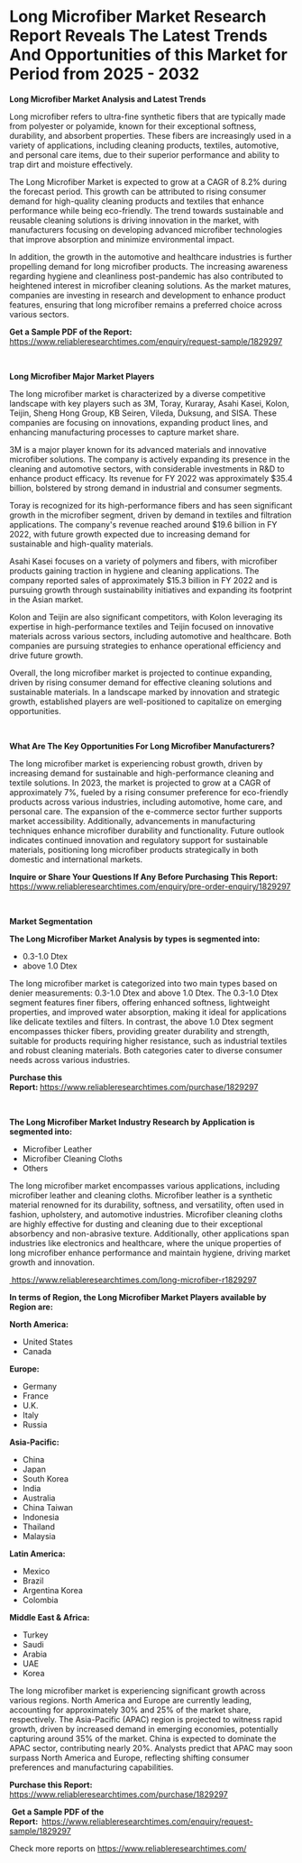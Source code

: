 <p><h1>Long Microfiber Market Research Report Reveals The Latest Trends And Opportunities of this Market for Period from 2025 - 2032</h1></p><p><strong>Long Microfiber Market Analysis and Latest Trends</strong></p>
<p><p>Long microfiber refers to ultra-fine synthetic fibers that are typically made from polyester or polyamide, known for their exceptional softness, durability, and absorbent properties. These fibers are increasingly used in a variety of applications, including cleaning products, textiles, automotive, and personal care items, due to their superior performance and ability to trap dirt and moisture effectively.</p><p>The Long Microfiber Market is expected to grow at a CAGR of 8.2% during the forecast period. This growth can be attributed to rising consumer demand for high-quality cleaning products and textiles that enhance performance while being eco-friendly. The trend towards sustainable and reusable cleaning solutions is driving innovation in the market, with manufacturers focusing on developing advanced microfiber technologies that improve absorption and minimize environmental impact. </p><p>In addition, the growth in the automotive and healthcare industries is further propelling demand for long microfiber products. The increasing awareness regarding hygiene and cleanliness post-pandemic has also contributed to heightened interest in microfiber cleaning solutions. As the market matures, companies are investing in research and development to enhance product features, ensuring that long microfiber remains a preferred choice across various sectors.</p></p>
<p><strong>Get a Sample PDF of the Report:&nbsp;</strong> <a href="https://www.reliableresearchtimes.com/enquiry/request-sample/1829297?utm_campaign=2999&utm_medium=2&utm_source=Github&utm_content=ia&utm_term=03042025&utm_id=long-microfiber">https://www.reliableresearchtimes.com/enquiry/request-sample/1829297</a></p>
<p>&nbsp;</p>
<p><strong>Long Microfiber Major Market Players</strong></p>
<p><p>The long microfiber market is characterized by a diverse competitive landscape with key players such as 3M, Toray, Kuraray, Asahi Kasei, Kolon, Teijin, Sheng Hong Group, KB Seiren, Vileda, Duksung, and SISA. These companies are focusing on innovations, expanding product lines, and enhancing manufacturing processes to capture market share.</p><p>3M is a major player known for its advanced materials and innovative microfiber solutions. The company is actively expanding its presence in the cleaning and automotive sectors, with considerable investments in R&D to enhance product efficacy. Its revenue for FY 2022 was approximately $35.4 billion, bolstered by strong demand in industrial and consumer segments.</p><p>Toray is recognized for its high-performance fibers and has seen significant growth in the microfiber segment, driven by demand in textiles and filtration applications. The company's revenue reached around $19.6 billion in FY 2022, with future growth expected due to increasing demand for sustainable and high-quality materials.</p><p>Asahi Kasei focuses on a variety of polymers and fibers, with microfiber products gaining traction in hygiene and cleaning applications. The company reported sales of approximately $15.3 billion in FY 2022 and is pursuing growth through sustainability initiatives and expanding its footprint in the Asian market.</p><p>Kolon and Teijin are also significant competitors, with Kolon leveraging its expertise in high-performance textiles and Teijin focused on innovative materials across various sectors, including automotive and healthcare. Both companies are pursuing strategies to enhance operational efficiency and drive future growth.</p><p>Overall, the long microfiber market is projected to continue expanding, driven by rising consumer demand for effective cleaning solutions and sustainable materials. In a landscape marked by innovation and strategic growth, established players are well-positioned to capitalize on emerging opportunities.</p></p>
<p>&nbsp;</p>
<p><strong>What Are The Key Opportunities For Long Microfiber Manufacturers?</strong></p>
<p><p>The long microfiber market is experiencing robust growth, driven by increasing demand for sustainable and high-performance cleaning and textile solutions. In 2023, the market is projected to grow at a CAGR of approximately 7%, fueled by a rising consumer preference for eco-friendly products across various industries, including automotive, home care, and personal care. The expansion of the e-commerce sector further supports market accessibility. Additionally, advancements in manufacturing techniques enhance microfiber durability and functionality. Future outlook indicates continued innovation and regulatory support for sustainable materials, positioning long microfiber products strategically in both domestic and international markets.</p></p>
<p><strong>Inquire or Share Your Questions If Any Before Purchasing This Report:</strong> <a href="https://www.reliableresearchtimes.com/enquiry/pre-order-enquiry/1829297?utm_campaign=2999&utm_medium=2&utm_source=Github&utm_content=ia&utm_term=03042025&utm_id=long-microfiber">https://www.reliableresearchtimes.com/enquiry/pre-order-enquiry/1829297</a></p>
<p>&nbsp;</p>
<p><strong>Market Segmentation</strong></p>
<p><strong>The Long Microfiber Market Analysis by types is segmented into:</strong></p>
<p><ul><li>0.3-1.0 Dtex</li><li>above 1.0 Dtex</li></ul></p>
<p><p>The long microfiber market is categorized into two main types based on denier measurements: 0.3-1.0 Dtex and above 1.0 Dtex. The 0.3-1.0 Dtex segment features finer fibers, offering enhanced softness, lightweight properties, and improved water absorption, making it ideal for applications like delicate textiles and filters. In contrast, the above 1.0 Dtex segment encompasses thicker fibers, providing greater durability and strength, suitable for products requiring higher resistance, such as industrial textiles and robust cleaning materials. Both categories cater to diverse consumer needs across various industries.</p></p>
<p><strong>Purchase this Report:&nbsp;</strong><a href="https://www.reliableresearchtimes.com/purchase/1829297?utm_campaign=2999&utm_medium=2&utm_source=Github&utm_content=ia&utm_term=03042025&utm_id=long-microfiber">https://www.reliableresearchtimes.com/purchase/1829297</a></p>
<p>&nbsp;</p>
<p><strong>The Long Microfiber Market Industry Research by Application is segmented into:</strong></p>
<p><ul><li>Microfiber Leather</li><li>Microfiber Cleaning Cloths</li><li>Others</li></ul></p>
<p><p>The long microfiber market encompasses various applications, including microfiber leather and cleaning cloths. Microfiber leather is a synthetic material renowned for its durability, softness, and versatility, often used in fashion, upholstery, and automotive industries. Microfiber cleaning cloths are highly effective for dusting and cleaning due to their exceptional absorbency and non-abrasive texture. Additionally, other applications span industries like electronics and healthcare, where the unique properties of long microfiber enhance performance and maintain hygiene, driving market growth and innovation.</p></p>
<p><a href="https://www.reliableresearchtimes.com/long-microfiber-r1829297?utm_campaign=2999&utm_medium=2&utm_source=Github&utm_content=ia&utm_term=03042025&utm_id=long-microfiber">&nbsp;https://www.reliableresearchtimes.com/long-microfiber-r1829297</a></p>
<p><strong>In terms of Region, the Long Microfiber Market Players available by Region are:</strong></p>
<p>
    <p> <strong> North America: </strong>
        <ul>
            <li>United States</li>
            <li>Canada</li>
        </ul>
        </p> 
    <p> <strong> Europe: </strong>
        <ul>
            <li>Germany</li>
            <li>France</li>
            <li>U.K.</li>
            <li>Italy</li>
            <li>Russia</li>
        </ul>
        </p> 
    <p> <strong> Asia-Pacific: </strong>
        <ul>
            <li>China</li>
            <li>Japan</li>
            <li>South Korea</li>
            <li>India</li>
            <li>Australia</li>
            <li>China Taiwan</li>
            <li>Indonesia</li>
            <li>Thailand</li>
            <li>Malaysia</li>
        </ul>
        </p> 
    <p> <strong> Latin America: </strong>
        <ul>
            <li>Mexico</li>
            <li>Brazil</li>
            <li>Argentina Korea</li>
            <li>Colombia</li>
        </ul>
        </p> 
    <p> <strong> Middle East & Africa: </strong>
        <ul>
            <li>Turkey</li>
            <li>Saudi</li>
            <li>Arabia</li>
            <li>UAE</li>
            <li>Korea</li>
        </ul>
    </p>
    </p>
<p><p>The long microfiber market is experiencing significant growth across various regions. North America and Europe are currently leading, accounting for approximately 30% and 25% of the market share, respectively. The Asia-Pacific (APAC) region is projected to witness rapid growth, driven by increased demand in emerging economies, potentially capturing around 35% of the market. China is expected to dominate the APAC sector, contributing nearly 20%. Analysts predict that APAC may soon surpass North America and Europe, reflecting shifting consumer preferences and manufacturing capabilities.</p></p>
<p><strong>Purchase this Report: </strong><a href="https://www.reliableresearchtimes.com/purchase/1829297?utm_campaign=2999&utm_medium=2&utm_source=Github&utm_content=ia&utm_term=03042025&utm_id=long-microfiber">https://www.reliableresearchtimes.com/purchase/1829297</a></p>
<p>&nbsp;<strong>Get a Sample PDF of the Report:&nbsp;&nbsp;</strong><a href="https://www.reliableresearchtimes.com/enquiry/request-sample/1829297?utm_campaign=2999&utm_medium=2&utm_source=Github&utm_content=ia&utm_term=03042025&utm_id=long-microfiber">https://www.reliableresearchtimes.com/enquiry/request-sample/1829297</a></p>
<p><strong></strong></p>
<p>Check more reports on <a href="https://www.reliableresearchtimes.com/?utm_campaign=2999&utm_medium=2&utm_source=Github&utm_content=ia&utm_term=03042025&utm_id=long-microfiber">https://www.reliableresearchtimes.com/</a></p>